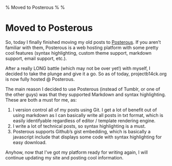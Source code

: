 % Moved to Posterous
%
%

Moved to Posterous
==================

So, today I finally finished moving my old posts to
[Posterous](http://posterous.com/). If you aren’t familiar with them,
Posterous is a web hosting platform with some pretty cool features
(syntax highlighting, custom theme support, markdown support, email
support, etc.).

After a really LONG battle (which may not be over yet!) with myself, I
decided to take the plunge and give it a go. So as of today,
projectb14ck.org is now fully hosted @ Posterous.

The main reason I decided to use Posterous (instead of Tumblr, or one of
the other guys) was that they supported Markdown and syntax
highlighting. These are both a must for me, as:

1.  I version control all of my posts using Git. I get a lot of benefit
    out of using markdown as I can basically write all posts in txt
    format, which is easily identifyable regardless of editor / template
    rendering engine.
2.  I write a lot of technical posts, so syntax highlighting is a must.
3.  Posterous supports Github’s gist embedding, which is basically a
    javascript include that displays some code with syntax highlighting
    for easy download.

Anyhow, now that I’ve got my platform ready for writing again, I will
continue updating my site and posting cool information.
